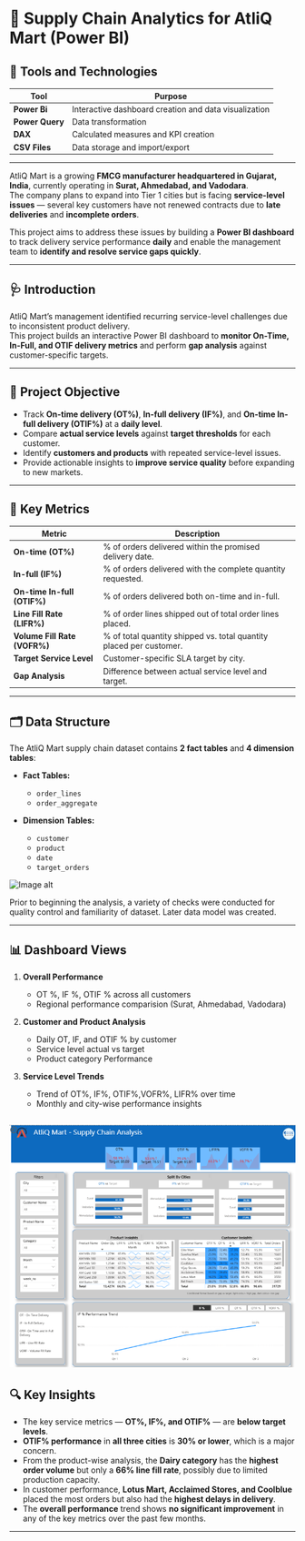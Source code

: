 # 🚚 Supply Chain Analytics for  AtliQ Mart (Power BI)

## 🧰 Tools and Technologies

| Tool | Purpose |
|------|----------|
| **Power Bi** |Interactive dashboard creation and data visualization|
| **Power Query** | Data transformation |
| **DAX** | Calculated measures and KPI creation |
| **CSV Files** | Data storage and import/export |

---
AtliQ Mart is a growing **FMCG manufacturer headquartered in Gujarat, India**, currently operating in **Surat, Ahmedabad, and Vadodara**.  
The company plans to expand into Tier 1 cities but is facing **service-level issues** — several key customers have not renewed contracts due to **late deliveries** and **incomplete orders**.

This project aims to address these issues by building a **Power BI dashboard** to track delivery service performance **daily** and enable the management team to **identify and resolve service gaps quickly**.

---

## 🩺 **Introduction**

AtliQ Mart’s management identified recurring service-level challenges due to inconsistent product delivery.  
This project builds an interactive Power BI dashboard to **monitor On-Time, In-Full, and OTIF delivery metrics** and perform **gap analysis** against customer-specific targets.

---

## 🎯 **Project Objective**

- Track **On-time delivery (OT%)**, **In-full delivery (IF%)**, and **On-time In-full delivery (OTIF%)** at a **daily level**.  
- Compare **actual service levels** against **target thresholds** for each customer.  
- Identify **customers and products** with repeated service-level issues.  
- Provide actionable insights to **improve service quality** before expanding to new markets.  

---

## 📌 **Key Metrics**

| Metric | Description |
|--------|-------------|
| **On-time (OT%)** | % of orders delivered within the promised delivery date. |
| **In-full (IF%)** | % of orders delivered with the complete quantity requested. |
| **On-time In-full (OTIF%)** | % of orders delivered both on-time and in-full. |
| **Line Fill Rate (LIFR%)** | % of order lines shipped out of total order lines placed. |
| **Volume Fill Rate (VOFR%)** | % of total quantity shipped vs. total quantity placed per customer. |
| **Target Service Level** | Customer-specific SLA target by city. |
| **Gap Analysis** | Difference between actual service level and target. |

---

## 🗂️ **Data Structure**

The AtliQ Mart supply chain dataset contains **2 fact tables** and **4 dimension tables**:

- **Fact Tables:**  
  - `order_lines`  
  - `order_aggregate`

- **Dimension Tables:**  
  - `customer`  
  - `product`  
  - `date`  
  - `target_orders`

![Image alt
](https://github.com/sumahassan/supply_chain_project_powerBi/blob/c13b892ca4962e5ef3c9da79ba932e62b57f3ed6/Data%20Structure.png)

Prior to beginning the analysis, a variety of checks were conducted for quality control and familiarity of dataset. Later data model was created.

---

## 📊 Dashboard Views
1. **Overall Performance**
   - OT %, IF %, OTIF % across all customers
   - Regional performance comparision (Surat, Ahmedabad, Vadodara)

2. **Customer and Product Analysis**
   - Daily OT, IF, and OTIF % by customer
   - Service level actual vs target
   - Product category Performance
     
3. **Service Level Trends**
   - Trend of OT%, IF%, OTIF%,VOFR%, LIFR%  over time
   - Monthly and city-wise performance insights
   
![image alt](https://github.com/sumahassan/supply_chain_project_powerBi/blob/054ced2bdde52ac8cac46a70e2321459021dce3a/Supply%20Chain%20-%20Power%20Bi%20Dashboard%20Image.png)
---

## 🔍 Key Insights
- The key service metrics — **OT%, IF%, and OTIF%** — are **below target levels**.
- **OTIF% performance** in **all three cities** is **30% or lower**, which is a major concern.
- From the product-wise analysis, the **Dairy category** has the **highest order volume** but only a **66% line fill rate**, possibly due to limited production capacity.
- In customer performance, **Lotus Mart, Acclaimed Stores, and Coolblue** placed the most orders but also had the **highest delays in delivery**.
- The **overall performance** trend shows **no significant improvement** in any of the key metrics over the past few months.
  
---
